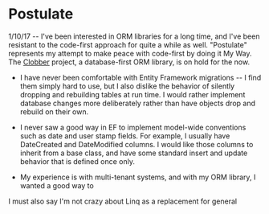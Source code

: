 # Postulate

1/10/17 -- I've been interested in ORM libraries for a long time, and I've been resistant to the code-first approach for quite a while as well. "Postulate" represents my attempt to make peace with code-first by doing it My Way. The [Clobber](github.com/adamosoftware/clobber) project, a database-first ORM library, is on hold for the now.

- I have never been comfortable with Entity Framework migrations -- I find them simply hard to use, but I also dislike the behavior of silently dropping and rebuilding tables at run time. I would rather implement database changes more deliberately rather than have objects drop and rebuild on their own.

- I never saw a good way in EF to implement model-wide conventions such as date and user stamp fields. For example, I usually have DateCreated and DateModified columns. I would like those columns to inherit from a base class, and have some standard insert and update behavior that is defined once only.

- My experience is with multi-tenant systems, and with my ORM library, I wanted a good way to 



I must also say I'm not crazy about Linq as a replacement for general
